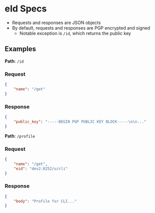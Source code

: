 # eId Specs

- Requests and responses are JSON objects
- By default, requests and responses are PGP encrypted and signed
  - Notable exception is `/id`, which returns the public key

## Examples

**Path**: `/id`

### Request
```json
{
    "name": "/get"
}
```

### Response
```json
{
    "public_key": "-----BEGIN PGP PUBLIC KEY BLOCK-----\n\n..."
}
```

**Path**: `/profile`

### Request
```json
{
    "name": "/get",
    "eid": "dev2:8252/u/cli"
}
```

### Response
```json
{
    "body": "Profile for CLI..."
}
```
